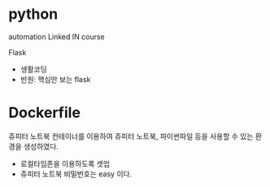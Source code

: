 # python

automation 
Linked IN course

Flask  
- 생활코딩  
- 반원: 핵심만 보는 flask 

# Dockerfile  

쥬피터 노트북 컨테이너를 이용하여 쥬피터 노트북, 파이썬파일 등을 사용할 수 있는 환경을 생성하였다.

- 로컬타임존을 이용하도록 셋업  
- 쥬피터 노트북 비밀번호는 easy 이다.
